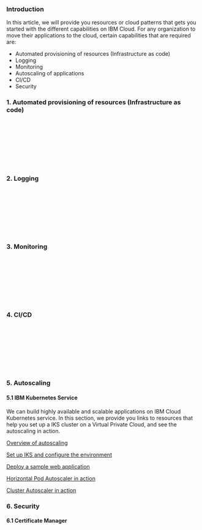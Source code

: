 ### Introduction
In this article, we will provide you resources or cloud patterns that gets you started with the different capabilities on IBM Cloud. 
For any organization to move their applications to the cloud, certain capabilities that are required are:
- Automated provisioning of resources (Infrastructure as code)
- Logging
- Monitoring
- Autoscaling of applications
- CI/CD
- Security

### 1. Automated provisioning of resources (Infrastructure as code)
<br/><br/><br/><br/><br/><br/><br/>
### 2. Logging
<br/><br/><br/><br/><br/><br/><br/>
### 3. Monitoring
<br/><br/><br/><br/><br/><br/><br/>
### 4. CI/CD
<br/><br/><br/><br/><br/><br/><br/>
### 5. Autoscaling

#### 5.1 IBM Kubernetes Service

We can build highly available and scalable applications on IBM Cloud Kubernetes service. In this section, we provide you links to resources that help you set up a IKS cluster on a Virtual Private Cloud, and see the autoscaling in action.

[Overview of autoscaling](https://ibm.github.io/cloud-enterprise-examples/deploy-iks/content-overview)

[Set up IKS and configure the environment](https://ibm.github.io/cloud-enterprise-examples/deploy-iks/setup-environment)

[Deploy a sample web application](https://ibm.github.io/cloud-enterprise-examples/deploy-iks/application-deployment)

[Horizontal Pod Autoscaler in action](https://ibm.github.io/cloud-enterprise-examples/deploy-iks/hpa)

[Cluster Autoscaler in action](https://ibm.github.io/cloud-enterprise-examples/deploy-iks/ca)

### 6. Security

#### 6.1 Certificate Manager

